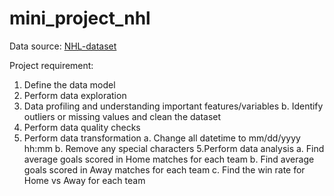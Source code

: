# mini_project_nhl
Data source: [NHL-dataset](https://www.kaggle.com/martinellis/nhl-game-data)

Project requirement:
 1. Define the data model
 2. Perform data exploration
  1. Data profiling and understanding important features/variables
   b. Identify outliers or missing values and clean the dataset
 3. Perform data quality checks
 4. Perform data transformation
   a. Change all datetime to mm/dd/yyyy hh:mm
   b. Remove any special characters
 5.Perform data analysis
   a. Find average goals scored in Home matches for each team
   b. Find average goals scored in Away matches for each team
   c. Find the win rate for Home vs Away for each team

